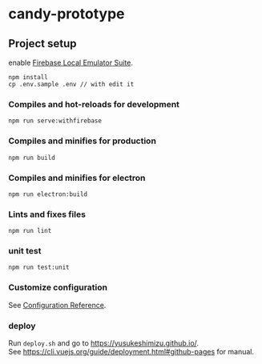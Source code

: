 # candy-prototype

## Project setup
enable [Firebase Local Emulator Suite](https://firebase.google.com/docs/emulator-suite).

```
npm install
cp .env.sample .env // with edit it
```
### Compiles and hot-reloads for development

```
npm run serve:withfirebase
```

### Compiles and minifies for production

```
npm run build
```

### Compiles and minifies for electron

```
npm run electron:build
```

### Lints and fixes files

```
npm run lint
```

### unit test

```
npm run test:unit
```

### Customize configuration

See [Configuration Reference](https://cli.vuejs.org/config/).

### deploy

Run `deploy.sh` and go to https://yusukeshimizu.github.io/.  
See https://cli.vuejs.org/guide/deployment.html#github-pages for manual.
